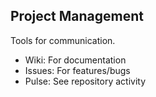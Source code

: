 ##  Project Management

Tools for communication.

* Wiki: For documentation <!-- .element: class="fragment" data-fragment-index="1" -->  
* Issues: For features/bugs <!-- .element: class="fragment" data-fragment-index="2" -->  
* Pulse: See repository activity <!-- .element: class="fragment" data-fragment-index="3" -->  
